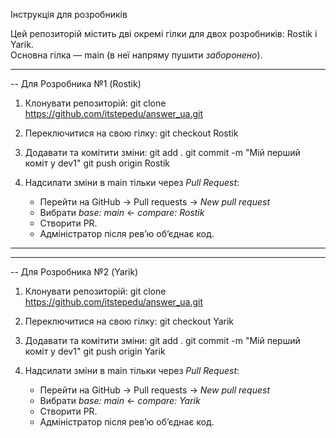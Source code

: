 Інструкція для розробників

Цей репозиторій містить дві окремі гілки для двох розробників: Rostik і Yarik.  
Основна гілка — main (в неї напряму пушити *заборонено*).  
___________________________________________________________________________________


 -- Для Розробника №1 (Rostik)

1. Клонувати репозиторій:
   git clone https://github.com/itstepedu/answer_ua.git
      
2. Переключитися на свою гілку:
   git checkout Rostik

3. Додавати та комітити зміни:
   git add .
   git commit -m "Мій перший коміт у dev1"
   git push origin Rostik

4. Надсилати зміни в main тільки через *Pull Request*:

   - Перейти на GitHub → Pull requests → *New pull request*  
   - Вибрати *base: main* ← *compare: Rostik*  
   - Створити PR.  
   - Адміністратор після рев’ю об’єднає код.
______________________________________________________________________
---
-- Для Розробника №2 (Yarik)

1. Клонувати репозиторій:
   git clone https://github.com/itstepedu/answer_ua.git
      
2. Переключитися на свою гілку:
   git checkout Yarik

3. Додавати та комітити зміни:
   git add .
   git commit -m "Мій перший коміт у dev1"
   git push origin Yarik

4. Надсилати зміни в main тільки через *Pull Request*:

   - Перейти на GitHub → Pull requests → *New pull request*  
   - Вибрати *base: main* ← *compare: Yarik*  
   - Створити PR.  
   - Адміністратор після рев’ю об’єднає код.

